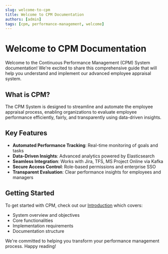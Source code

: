 ```yaml
---
slug: welcome-to-cpm
title: Welcome to CPM Documentation
authors: [admin]
tags: [cpm, performance-management, welcome]
---
```


# Welcome to CPM Documentation

Welcome to the Continuous Performance Management (CPM) System documentation! We're excited to share this comprehensive guide that will help you understand and implement our advanced employee appraisal system.

<!-- truncate -->

## What is CPM?

The CPM System is designed to streamline and automate the employee appraisal process, enabling organizations to evaluate employee performance efficiently, fairly, and transparently using data-driven insights.

## Key Features

- **Automated Performance Tracking**: Real-time monitoring of goals and tasks
- **Data-Driven Insights**: Advanced analytics powered by Elasticsearch
- **Seamless Integration**: Works with Jira, TFS, MS Project Online via Kafka
- **Secure Access Control**: Role-based permissions and enterprise SSO
- **Transparent Evaluation**: Clear performance insights for employees and managers

## Getting Started

To get started with CPM, check out our [Introduction](/docs/intro) which covers:
- System overview and objectives
- Core functionalities
- Implementation requirements
- Documentation structure

We're committed to helping you transform your performance management process. Happy reading!
